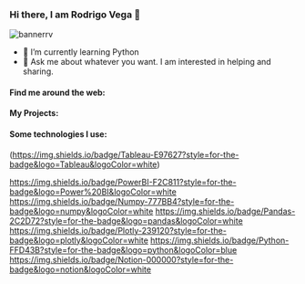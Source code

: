 ### Hi there, I am Rodrigo Vega 👋

![bannerrv](https://user-images.githubusercontent.com/44279449/200409689-f5610be0-3c90-4442-a01f-722dee9cfd00.jpg)


- 🌱 I’m currently learning Python
- 💬 Ask me about whatever you want. I am interested in helping and sharing.



#### Find me around the web: 


#### My Projects:


#### Some technologies I use:

(https://img.shields.io/badge/Tableau-E97627?style=for-the-badge&logo=Tableau&logoColor=white)

https://img.shields.io/badge/PowerBI-F2C811?style=for-the-badge&logo=Power%20BI&logoColor=white
https://img.shields.io/badge/Numpy-777BB4?style=for-the-badge&logo=numpy&logoColor=white
https://img.shields.io/badge/Pandas-2C2D72?style=for-the-badge&logo=pandas&logoColor=white
https://img.shields.io/badge/Plotly-239120?style=for-the-badge&logo=plotly&logoColor=white
https://img.shields.io/badge/Python-FFD43B?style=for-the-badge&logo=python&logoColor=blue
https://img.shields.io/badge/Notion-000000?style=for-the-badge&logo=notion&logoColor=white







<!--
**rokyv/rokyv** is a ✨ _special_ ✨ repository because its `README.md` (this file) appears on your GitHub profile.

Here are some ideas to get you started:

- 🔭 I’m currently working on ...
- 🌱 I’m currently learning ...
- 👯 I’m looking to collaborate on ...
- 🤔 I’m looking for help with ...
- 💬 Ask me about ...
- 📫 How to reach me: ...
- 😄 Pronouns: ...
- ⚡ Fun fact: ...
-->
